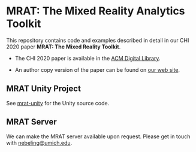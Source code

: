 # MRAT: The Mixed Reality Analytics Toolkit

This repository contains code and examples described in detail in our CHI 2020 paper **__MRAT: The Mixed Reality Toolkit__**.

- The CHI 2020 paper is available in the [ACM Digital Library](https://dl.acm.org/doi/abs/10.1145/3313831.3376330).

- An author copy version of the paper can be found on [our web site](https://www.mi2lab.com/research/mrat/).

## MRAT Unity Project

See [mrat-unity](mrat-unity) for the Unity source code.

## MRAT Server

We can make the MRAT server available upon request. Please get in touch with nebeling@umich.edu.
